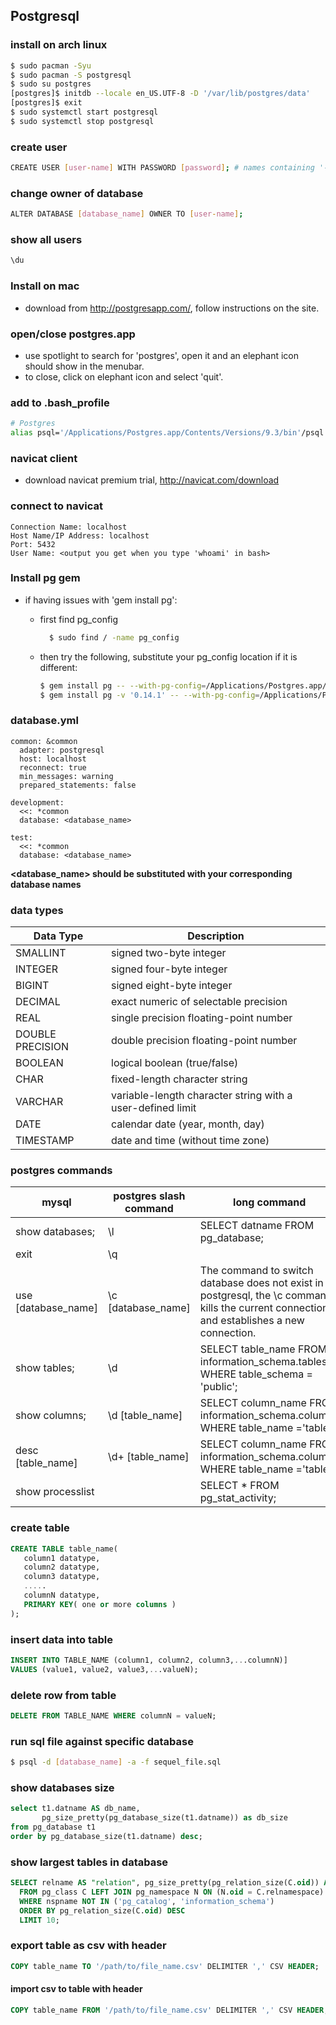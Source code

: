 Postgresql
---

### install on arch linux
```bash
$ sudo pacman -Syu
$ sudo pacman -S postgresql
$ sudo su postgres
[postgres]$ initdb --locale en_US.UTF-8 -D '/var/lib/postgres/data'
[postgres]$ exit
$ sudo systemctl start postgresql
$ sudo systemctl stop postgresql
```

### create user
```bash
CREATE USER [user-name] WITH PASSWORD [password]; # names containing '-' must be quoted by double quotes
```

### change owner of database
```bash
ALTER DATABASE [database_name] OWNER TO [user-name];
```

### show all users
```bash
\du
```

### Install on mac

- download from http://postgresapp.com/, follow instructions on the site.

### open/close postgres.app

- use spotlight to search for 'postgres', open it and an elephant icon should show in the menubar.
- to close, click on elephant icon and select 'quit'.

### add to .bash_profile

```bash
# Postgres
alias psql='/Applications/Postgres.app/Contents/Versions/9.3/bin'/psql -p5432
```

### navicat client

- download navicat premium trial, http://navicat.com/download

### connect to navicat

```
Connection Name: localhost
Host Name/IP Address: localhost
Port: 5432
User Name: <output you get when you type 'whoami' in bash>
```

### Install pg gem

- if having issues with 'gem install pg':
  - first find pg_config

    ```bash
      $ sudo find / -name pg_config
    ```

  - then try the following, substitute your pg_config location if it is different:

    ```bash
    $ gem install pg -- --with-pg-config=/Applications/Postgres.app/Contents/Versions/9.3/bin/pg_config
    $ gem install pg -v '0.14.1' -- --with-pg-config=/Applications/Postgres.app/Contents/Versions/9.3/bin/pg_config
    ```

### database.yml

```
common: &common
  adapter: postgresql
  host: localhost
  reconnect: true
  min_messages: warning
  prepared_statements: false

development:
  <<: *common
  database: <database_name>

test:
  <<: *common
  database: <database_name>
```

**\<database_name\> should be substituted with your corresponding database names**

### data types

| Data Type        | Description                                                |
|------------------|------------------------------------------------------------|
| SMALLINT         | signed two-byte integer                                    |
| INTEGER          | signed four-byte integer                                   |
| BIGINT           | signed eight-byte integer                                  |
| DECIMAL          | exact numeric of selectable precision                      |
| REAL             | single precision floating-point number                     |
| DOUBLE PRECISION | double precision floating-point number                     |
| BOOLEAN          | logical boolean (true/false)                               |
| CHAR             | fixed-length character string                              |
| VARCHAR          | variable-length character string with a user-defined limit |
| DATE             | calendar date (year, month, day)                           |
| TIMESTAMP        | date and time (without time zone)                          |


### postgres commands

| mysql               | postgres slash command  | long command |
|---------------------|-------------------------|--------------|
| show databases;     | \l                      | SELECT datname FROM pg_database;
| exit                | \q                      |
| use [database_name] | \c [database_name]      | The command to switch database does not exist in postgresql, the \c command kills the current connections and establishes a new connection.
| show tables;        | \d                      | SELECT table_name FROM information_schema.tables WHERE table_schema = 'public';
| show columns;       | \d [table_name]         | SELECT column_name FROM information_schema.columns WHERE table_name ='table';
| desc [table_name]   | \d+ [table_name]        | SELECT column_name FROM information_schema.columns WHERE table_name ='table';
| show processlist    |                         | SELECT * FROM pg_stat_activity;

### create table
```sql
CREATE TABLE table_name(
   column1 datatype,
   column2 datatype,
   column3 datatype,
   .....
   columnN datatype,
   PRIMARY KEY( one or more columns )
);
```

### insert data into table
```sql
INSERT INTO TABLE_NAME (column1, column2, column3,...columnN)]
VALUES (value1, value2, value3,...valueN);
```

### delete row from table
```sql
DELETE FROM TABLE_NAME WHERE columnN = valueN;
```

### run sql file against specific database
```bash
$ psql -d [database_name] -a -f sequel_file.sql
```

### show databases size
```sql
select t1.datname AS db_name,
       pg_size_pretty(pg_database_size(t1.datname)) as db_size
from pg_database t1
order by pg_database_size(t1.datname) desc;
```

### show largest tables in database
```sql
SELECT relname AS "relation", pg_size_pretty(pg_relation_size(C.oid)) AS "size"
  FROM pg_class C LEFT JOIN pg_namespace N ON (N.oid = C.relnamespace)
  WHERE nspname NOT IN ('pg_catalog', 'information_schema')
  ORDER BY pg_relation_size(C.oid) DESC
  LIMIT 10;
```

### export table as csv with header
```sql
COPY table_name TO '/path/to/file_name.csv' DELIMITER ',' CSV HEADER;
```

#### import csv to table with header
```sql
COPY table_name FROM '/path/to/file_name.csv' DELIMITER ',' CSV HEADER;
```
